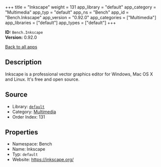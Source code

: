 ﻿+++
title = "Inkscape"
weight = 131
app_library = "default"
app_category = "Multimedia"
app_typ = "default"
app_ns = "Bench"
app_id = "Bench.Inkscape"
app_version = "0.92.0"
app_categories = ["Multimedia"]
app_libraries = ["default"]
app_types = ["default"]
+++

**ID:** `Bench.Inkscape`  
**Version:** 0.92.0  
<!--more-->

[Back to all apps](/apps/)

## Description
Inkscape is a professional vector graphics editor for Windows, Mac OS X and Linux.
It's free and open source.

## Source

* Library: [`default`](/app_libraries/default)
* Category: [Multimedia](/app_categories/multimedia)
* Order Index: 131

## Properties

* Namespace: Bench
* Name: Inkscape
* Typ: `default`
* Website: <https://inkscape.org/>

